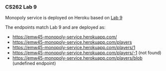 ### CS262 Lab 9

Monopoly service is deployed on Heroku based on [Lab 9](https://cs.calvin.edu/courses/cs/262/kvlinden/09is/lab.html)

The endpoints match Lab 9 and are deployed as:

- https://emw45-monopoly-service.herokuapp.com/
- https://emw45-monopoly-service.herokuapp.com/players
- https://emw45-monopoly-service.herokuapp.com/players/1
- https://emw45-monopoly-service.herokuapp.com/players/-1 (not found)
- https://emw45-monopoly-service.herokuapp.com/players/blob (undefined endpoint)
